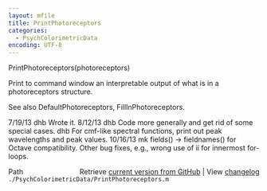 ```yaml
---
layout: mfile
title: PrintPhotoreceptors
categories:
  - PsychColorimetricData
encoding: UTF-8
---
```


PrintPhotoreceptors(photoreceptors)

Print to command window an interpretable output
of what is in a photoreceptors structure.

See also DefaultPhotoreceptors, FillInPhotoreceptors.

7/19/13  dhb  Wrote it.
8/12/13  dhb  Code more generally and get rid of some special cases.
         dhb  For cmf-like spectral functions, print out peak wavelengths and peak values.
10/16/13  mk  fields() -\> fieldnames() for Octave compatibility. Other
              bug fixes, e.g., wrong use of ii for innermost for-loops.


<div class="code_header" style="text-align:right;">
  <span style="float:left;">Path&nbsp;&nbsp;</span> <span class="counter">Retrieve <a href=
  "https://raw.github.com/Psychtoolbox-3/Psychtoolbox-3/beta/./PsychColorimetricData/PrintPhotoreceptors.m">current version from GitHub</a> | View <a href=
  "https://github.com/Psychtoolbox-3/Psychtoolbox-3/commits/beta/./PsychColorimetricData/PrintPhotoreceptors.m">changelog</a></span>
</div>
<div class="code">
  <code>./PsychColorimetricData/PrintPhotoreceptors.m</code>
</div>
